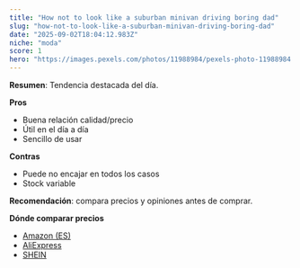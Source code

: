 ```yaml
---
title: "How not to look like a suburban minivan driving boring dad"
slug: "how-not-to-look-like-a-suburban-minivan-driving-boring-dad"
date: "2025-09-02T18:04:12.983Z"
niche: "moda"
score: 1
hero: "https://images.pexels.com/photos/11988984/pexels-photo-11988984.jpeg?auto=compress&cs=tinysrgb&fit=crop&h=627&w=1200&auto=compress&cs=tinysrgb&w=1024&h=576&fit=crop"
---
```


**Resumen**: Tendencia destacada del día.

**Pros**
- Buena relación calidad/precio
- Útil en el día a día
- Sencillo de usar

**Contras**
- Puede no encajar en todos los casos
- Stock variable

**Recomendación**: compara precios y opiniones antes de comprar.

**Dónde comparar precios**
- [Amazon (ES)](https://www.amazon.es/s?k=How+not+to+look+like+a+suburban+minivan+driving+boring+dad&language=es_ES&tag=teknovashop25-21)
- [AliExpress](https://es.aliexpress.com/wholesale?SearchText=How+not+to+look+like+a+suburban+minivan+driving+boring+dad)
- [SHEIN](https://es.shein.com/pdsearch?keyword=How+not+to+look+like+a+suburban+minivan+driving+boring+dad)

